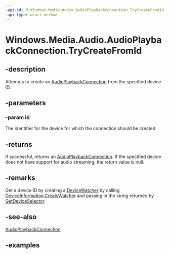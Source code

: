```yaml
---
-api-id: M:Windows.Media.Audio.AudioPlaybackConnection.TryCreateFromId(System.String)
-api-type: winrt method
---
```


<!-- Method syntax.
public AudioPlaybackConnection AudioPlaybackConnection.TryCreateFromId(String id)
-->

# Windows.Media.Audio.AudioPlaybackConnection.TryCreateFromId

## -description

Attempts to create an [AudioPlaybackConnection](audioplaybackconnection.md) from the specified device ID.

## -parameters

### -param id

The identifier for the device for which the connection should be created.

## -returns

If successful, returns an [AudioPlaybackConnection](audioplaybackconnection.md). If the specified device does not have support for audio streaming, the return value is null.

## -remarks

Get a device ID by creating a [DeviceWatcher](/uwp/api/Windows.Devices.Enumeration.DeviceWatcher) by calling [DeviceInformation.CreateWatcher](/uwp/api/windows.devices.enumeration.deviceinformation.createwatcher) and passing in the string returned by [GetDeviceSelector](audioplaybackconnection_getdeviceselector_838466080.md).

## -see-also

[AudioPlaybackConnection](audioplaybackconnection.md)

## -examples

